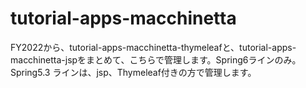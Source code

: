 # tutorial-apps-macchinetta
FY2022から、tutorial-apps-macchinetta-thymeleafと、tutorial-apps-macchinetta-jspをまとめて、こちらで管理します。Spring6ラインのみ。Spring5.3 ラインは、jsp、Thymeleaf付きの方で管理します。
